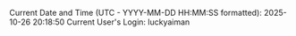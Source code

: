 Current Date and Time (UTC - YYYY-MM-DD HH:MM:SS formatted): 2025-10-26 20:18:50
Current User's Login: luckyaiman
